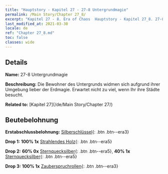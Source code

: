 ```yaml
---
title: "Hauptstory - Kapitel 27 - 27-8 Untergrundmagie"
permalink: /Main Story/Chapter 27_8/
excerpt: "Kapitel 27 - 8. Era of Chaos  Hauptstory - Kapitel 27_8. 27-8 Untergrundmagie"
last_modified_at: 2021-03-30
locale: de
ref: "Chapter 27_8.md"
toc: false
classes: wide
---
```


## Details

 **Name:** 27-8 Untergrundmagie

 **Beschreibung:** Die Bewohner des Untergrunds widmen sich aufgrund ihrer Umgebung lieber der Erdmagie. Erwartet nicht zu viel, wenn Ihr ihre Städte besucht.

 **Related to:** [Kapitel 27](/de/Main Story/Chapter 27/)

## Beutebelohnung

 **Erstabschlussbelohnung:** [Silberschlüssel](/de/Items/con_693/){: .btn .btn--era3}

 **Drop 1:** **100% 1x** [Strahlendes Holz](/de/Items/mat_97/){: .btn .btn--era5}

 **Drop 2:** **60% 0x** [Sternquecksilber](/de/Items/mat_91/){: .btn .btn--era5}, **40% 1x** [Sternquecksilber](/de/Items/mat_91/){: .btn .btn--era5}

 **Drop 3:** **100% 1x** [Zauberspruchrollen](/de/Items/con_694/){: .btn .btn--era3}

